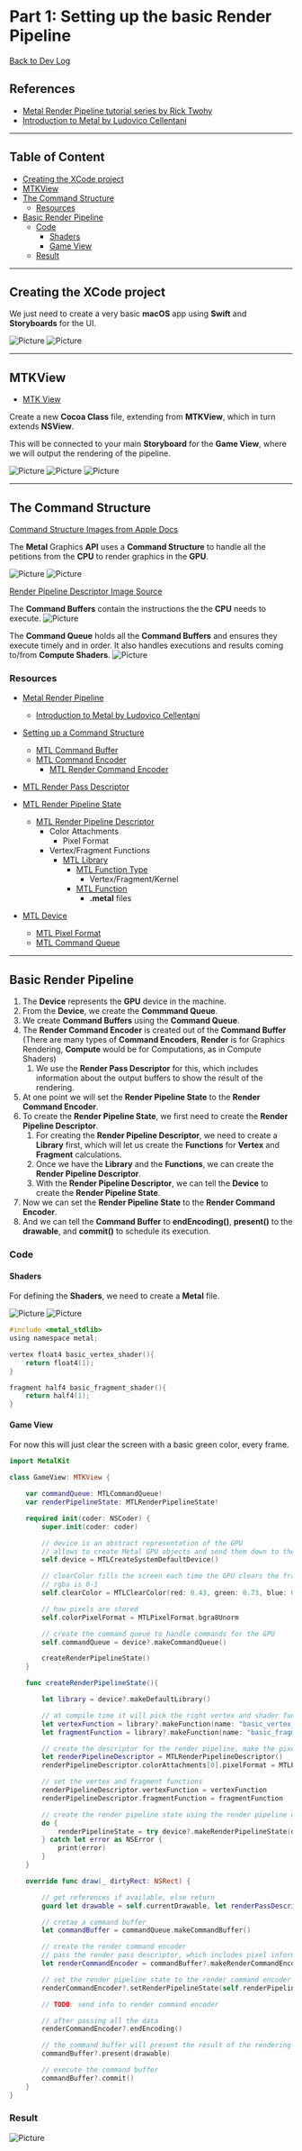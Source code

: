 # Part 1: Setting up the basic Render Pipeline

[Back to Dev Log](../README.md)

## References

- [Metal Render Pipeline tutorial series by Rick Twohy](https://www.youtube.com/playlist?list=PLEXt1-oJUa4BVgjZt9tK2MhV_DW7PVDsg)
- [Introduction to Metal by Ludovico Cellentani](https://lcellentani.github.io/post/metal_introduction/)

---

## Table of Content

- [Creating the XCode project](#creating-the-xcode-project)
- [MTKView](#mtkview)
- [The Command Structure](#the-command-structure)
  - [Resources](#resources)
- [Basic Render Pipeline](#basic-render-pipeline)
  - [Code](#code)
    - [Shaders](#shaders)
    - [Game View](#game-view)
  - [Result](#result)

---

## Creating the XCode project

We just need to create a very basic **macOS** app using **Swift** and **Storyboards** for the UI.

![Picture](./1.jpg)
![Picture](./2.jpg)

---

## MTKView

- [MTK View](https://developer.apple.com/documentation/metalkit/mtkview)

Create a new **Cocoa Class** file, extending from **MTKView**, which in turn extends **NSView**.

This will be connected to your main **Storyboard** for the **Game View**, where we will output the rendering of the pipeline.

![Picture](./3.jpg)
![Picture](./4.jpg)
![Picture](./5.jpg)

---

## The Command Structure

[Command Structure Images from Apple Docs](https://developer.apple.com/documentation/metal/gpu_devices_and_work_submission/setting_up_a_command_structure)

The **Metal** Graphics **API** uses a **Command Structure** to handle all the petitions from the **CPU** to render graphics in the **GPU**.

![Picture](./6.png)
![Picture](./9.jpg)

[Render Pipeline Descriptor Image Source](https://lcellentani.github.io/post/metal_introduction/)

The **Command Buffers** contain the instructions the the **CPU** needs to execute.
![Picture](./7.png)

The **Command Queue** holds all the **Command Buffers** and ensures they execute timely and in order. It also handles executions and results coming to/from **Compute Shaders**.
![Picture](./8.png)

### Resources

- [Metal Render Pipeline](https://developer.apple.com/documentation/metal/using_a_render_pipeline_to_render_primitives)

  - [Introduction to Metal by Ludovico Cellentani](https://lcellentani.github.io/post/metal_introduction/)

- [Setting up a Command Structure](https://developer.apple.com/documentation/metal/gpu_devices_and_work_submission/setting_up_a_command_structure)
  - [MTL Command Buffer](https://developer.apple.com/documentation/metal/mtlcommandbuffer)
  - [MTL Command Encoder](https://developer.apple.com/documentation/metal/mtlcommandencoder)
    - [MTL Render Command Encoder](https://developer.apple.com/documentation/metal/mtlrendercommandencoder)
- [MTL Render Pass Descriptor](https://developer.apple.com/documentation/metal/mtlrenderpassdescriptor)
- [MTL Render Pipeline State](https://developer.apple.com/documentation/metal/mtlrenderpipelinestate)

  - [MTL Render Pipeline Descriptor](https://developer.apple.com/documentation/metal/mtlrenderpipelinedescriptor)
    - Color Attachments
      - Pixel Format
    - Vertex/Fragment Functions
      - [MTL Library](https://developer.apple.com/documentation/metal/mtllibrary)
        - [MTL Function Type](https://developer.apple.com/documentation/metal/mtlfunctiontype)
          - Vertex/Fragment/Kernel
        - [MTL Function](https://developer.apple.com/documentation/metal/mtlfunction)
          - **.metal** files

- [MTL Device](https://developer.apple.com/documentation/metal/mtldevice)
  - [MTL Pixel Format](https://developer.apple.com/documentation/metal/mtlpixelformat)
  - [MTL Command Queue](https://developer.apple.com/documentation/metal/mtlcommandqueue)

---

## Basic Render Pipeline

1. The **Device** represents the **GPU** device in the machine.
1. From the **Device**, we create the **Commmand Queue**.
1. We create **Command Buffers** using the **Command Queue**.
1. The **Render Command Encoder** is created out of the **Command Buffer** (There are many types of **Command Encoders**, **Render** is for Graphics Rendering, **Compute** would be for Computations, as in Compute Shaders)
   1. We use the **Render Pass Descriptor** for this, which includes information about the output buffers to show the result of the rendering.
1. At one point we will set the **Render Pipeline State** to the **Render Command Encoder**.
1. To create the **Render Pipeline State**, we first need to create the **Render Pipeline Descriptor**.
   1. For creating the **Render Pipeline Descriptor**, we need to create a **Library** first, which will let us create the **Functions** for **Vertex** and **Fragment** calculations.
   2. Once we have the **Library** and the **Functions**, we can create the **Render Pipeline Descriptor**.
   3. With the **Render Pipeline Descriptor**, we can tell the **Device** to create the **Render Pipeline State**.
1. Now we can set the **Render Pipeline State** to the **Render Command Encoder**.
1. And we can tell the **Command Buffer** to **endEncoding()**, **present()** to the **drawable**, and **commit()** to schedule its execution.

### Code

#### Shaders

For defining the **Shaders**, we need to create a **Metal** file.

![Picture](./10.jpg)
![Picture](./11.jpg)

```c
#include <metal_stdlib>
using namespace metal;

vertex float4 basic_vertex_shader(){
    return float4(1);
}

fragment half4 basic_fragment_shader(){
    return half4(1);
}
```

#### Game View

For now this will just clear the screen with a basic green color, every frame.

```swift
import MetalKit

class GameView: MTKView {

    var commandQueue: MTLCommandQueue!
    var renderPipelineState: MTLRenderPipelineState!

    required init(coder: NSCoder) {
        super.init(coder: coder)

        // device is an abstract representation of the GPU
        // allows to create Metal GPU objects and send them down to the GPU
        self.device = MTLCreateSystemDefaultDevice()

        // clearColor fills the screen each time the GPU clears the frame (60 times per second at 60 fps)
        // rgba is 0-1
        self.clearColor = MTLClearColor(red: 0.43, green: 0.73, blue: 0.35, alpha: 1.0)

        // how pixels are stored
        self.colorPixelFormat = MTLPixelFormat.bgra8Unorm

        // create the command queue to handle commands for the GPU
        self.commandQueue = device?.makeCommandQueue()

        createRenderPipelineState()
    }

    func createRenderPipelineState(){

        let library = device?.makeDefaultLibrary()

        // at compile time it will pick the right vertex and shader functions by matching the names
        let vertexFunction = library?.makeFunction(name: "basic_vertex_shader")
        let fragmentFunction = library?.makeFunction(name: "basic_fragment_shader")

        // create the descriptor for the render pipeline, make the pixel format match the device
        let renderPipelineDescriptor = MTLRenderPipelineDescriptor()
        renderPipelineDescriptor.colorAttachments[0].pixelFormat = MTLPixelFormat.bgra8Unorm

        // set the vertex and fragment functions
        renderPipelineDescriptor.vertexFunction = vertexFunction
        renderPipelineDescriptor.fragmentFunction = fragmentFunction

        // create the render pipeline state using the render pipeline descriptor
        do {
            renderPipelineState = try device?.makeRenderPipelineState(descriptor: renderPipelineDescriptor)
        } catch let error as NSError {
            print(error)
        }
    }

    override func draw(_ dirtyRect: NSRect) {

        // get references if available, else return
        guard let drawable = self.currentDrawable, let renderPassDescriptor = self.currentRenderPassDescriptor else { return }

        // cretae a command buffer
        let commandBuffer = commandQueue.makeCommandBuffer()

        // create the render command encoder
        // pass the render pass descriptor, which includes pixel information and destination buffers
        let renderCommandEncoder = commandBuffer?.makeRenderCommandEncoder(descriptor: renderPassDescriptor)

        // set the render pipeline state to the render command encoder
        renderCommandEncoder?.setRenderPipelineState(self.renderPipelineState)

        // TODO: send info to render command encoder

        // after passing all the data
        renderCommandEncoder?.endEncoding()

        // the command buffer will present the result of the rendering when it's done
        commandBuffer?.present(drawable)

        // execute the command buffer
        commandBuffer?.commit()
    }
}
```

### Result

![Picture](./12.jpg)

